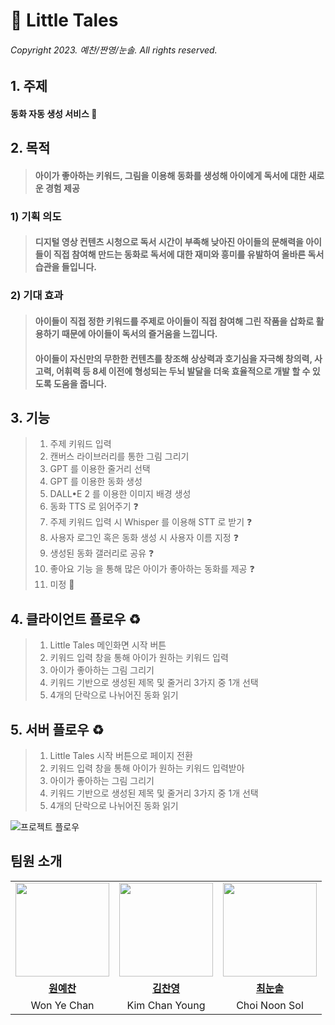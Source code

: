 # 📖 Little Tales

###### Copyright 2023. 예찬/짠영/눈솔. All rights reserved.

## 1. 주제
#### 동화 자동 생성 서비스 🌱

## 2. 목적

> #### 아이가 좋아하는 키워드, 그림을 이용해 동화를 생성해 아이에게 독서에 대한 새로운 경험 제공

### 1) 기획 의도
> #### 디지털 영상 컨텐츠 시청으로 독서 시간이 부족해 낮아진 아이들의 문해력을 아이들이 직접 참여해 만드는 동화로 독서에 대한 재미와 흥미를 유발하여 올바른 독서 습관을 들입니다.
### 2) 기대 효과
> #### 아이들이 직접 정한 키워드를 주제로 아이들이 직접 참여해 그린 작품을 삽화로 활용하기 때문에 아이들이 독서의 즐거움을 느낍니다.
> #### 아이들이 자신만의 무한한 컨텐츠를 창조해 상상력과 호기심을 자극해 창의력, 사고력, 어휘력 등 8세 이전에 형성되는 두뇌 발달을 더욱 효율적으로 개발 할 수 있도록 도움을 줍니다.

## 3. 기능 
> 1) 주제 키워드 입력
> 2) 캔버스 라이브러리를 통한 그림 그리기
> 3) GPT 를 이용한 줄거리 선택
> 4) GPT 를 이용한 동화 생성
> 5) DALL•E 2 를 이용한 이미지 배경 생성
> 6) 동화 TTS 로 읽어주기 :question:
> 7) 주제 키워드 입력 시 Whisper 를 이용해 STT 로 받기 :question:
> 8) 사용자 로그인 혹은 동화 생성 시 사용자 이름 지정 :question:
> 9) 생성된 동화 갤러리로 공유 :question:
> 10) 좋아요 기능 을 통해 많은 아이가 좋아하는 동화를 제공 :question:
> 11) 미정 :poop:

## 4. 클라이언트 플로우 :recycle:
> 1) Little Tales 메인화면 시작 버튼
> 2) 키워드 입력 창을 통해 아이가 원하는 키워드 입력
> 3) 아이가 좋아하는 그림 그리기
> 4) 키워드 기반으로 생성된 제목 및 줄거리 3가지 중 1개 선택
> 5) 4개의 단락으로 나뉘어진 동화 읽기

## 5. 서버 플로우 :recycle:
> 1) Little Tales 시작 버튼으로 페이지 전환
> 2) 키워드 입력 창을 통해 아이가 원하는 키워드 입력받아 
> 3) 아이가 좋아하는 그림 그리기
> 4) 키워드 기반으로 생성된 제목 및 줄거리 3가지 중 1개 선택
> 5) 4개의 단락으로 나뉘어진 동화 읽기

![프로젝트 플로우](https://github.com/cykim1228/littleTales/assets/40597647/47714fbb-1883-4bcc-af50-ef2dcbed4d52)

## 팀원 소개
<table>
  <tr>
    <td align="center"><a href="https://github.com/yechan-9208"><img src="https://avatars.githubusercontent.com/yechan-9208" width="150px;" alt="">
    <td align="center"><a href="https://github.com/cykim1228"><img src="https://avatars.githubusercontent.com/cykim1228" width="150px;" alt="">
    <td align="center"><a href="https://github.com/choiary"><img src="https://avatars.githubusercontent.com/choiary" width="150px;" alt="">
    </td>
  </tr>
  <tr>
    <td align="center"><a href="https://github.com/jongminKims"><b>원예찬</b></td>
    <td align="center"><a href="https://github.com/cykim1228"><b>김찬영</b></td>
    <td align="center"><a href="https://github.com/choiary"><b>최눈솔</b></td>
      
  </tr>
 <tr>
    <td align="center">Won Ye Chan</td>
    <td align="center">Kim Chan Young</td>
    <td align="center">Choi Noon Sol</td>
  </tr>
</table>


